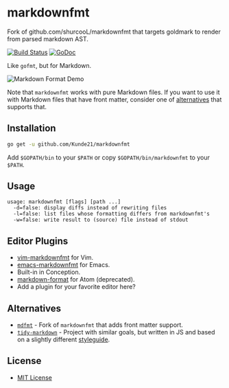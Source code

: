 markdownfmt
===========

Fork of github.com/shurcooL/markdownfmt that targets goldmark to render from parsed markdown AST.

[![Build Status](https://travis-ci.org/Kunde21/markdownfmt.svg?branch=master)](https://travis-ci.org/Kunde21/markdownfmt) [![GoDoc](https://godoc.org/github.com/Kunde21/markdownfmt?status.svg)](https://godoc.org/github.com/Kunde21/markdownfmt)

Like `gofmt`, but for Markdown.

![Markdown Format Demo](https://github.com/shurcooL/atom-markdown-format/blob/master/Demo.gif?raw=true)

Note that `markdownfmt` works with pure Markdown files. If you want to use it with Markdown files that have front matter, consider one of [alternatives](#alternatives) that supports that.

Installation
------------

```bash
go get -u github.com/Kunde21/markdownfmt
```

Add `$GOPATH/bin` to your `$PATH` or copy `$GOPATH/bin/markdownfmt` to your `$PATH`.

Usage
-----

```
usage: markdownfmt [flags] [path ...]
  -d=false: display diffs instead of rewriting files
  -l=false: list files whose formatting differs from markdownfmt's
  -w=false: write result to (source) file instead of stdout
```

Editor Plugins
--------------

- [vim-markdownfmt](https://github.com/moorereason/vim-markdownfmt) for Vim.
- [emacs-markdownfmt](https://github.com/nlamirault/emacs-markdownfmt) for Emacs.
- Built-in in Conception.
- [markdown-format](https://atom.io/packages/markdown-format) for Atom (deprecated).
- Add a plugin for your favorite editor here?

Alternatives
------------

- [`mdfmt`](https://github.com/moorereason/mdfmt) - Fork of `markdownfmt` that adds front matter support.
- [`tidy-markdown`](https://github.com/slang800/tidy-markdown) - Project with similar goals, but written in JS and based on a slightly different [styleguide](https://github.com/slang800/markdown-styleguide).

License
-------

- [MIT License](https://opensource.org/licenses/mit-license.php)
